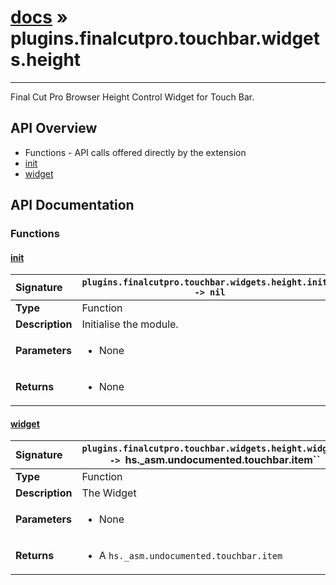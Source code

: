 # [docs](index.md) » plugins.finalcutpro.touchbar.widgets.height
---

Final Cut Pro Browser Height Control Widget for Touch Bar.

## API Overview
* Functions - API calls offered directly by the extension
 * [init](#init)
 * [widget](#widget)

## API Documentation

### Functions

#### [init](#init)
| <span style="float: left;">**Signature**</span> | <span style="float: left;">`plugins.finalcutpro.touchbar.widgets.height.init() -> nil` </span>                                                          |
| -----------------------------------------------------|---------------------------------------------------------------------------------------------------------|
| **Type**                                             | Function |
| **Description**                                      | Initialise the module. |
| **Parameters**                                       | <ul><li>None</li></ul> |
| **Returns**                                          | <ul><li>None</li></ul> |

#### [widget](#widget)
| <span style="float: left;">**Signature**</span> | <span style="float: left;">`plugins.finalcutpro.touchbar.widgets.height.widget() -> `hs._asm.undocumented.touchbar.item`` </span>                                                          |
| -----------------------------------------------------|---------------------------------------------------------------------------------------------------------|
| **Type**                                             | Function |
| **Description**                                      | The Widget |
| **Parameters**                                       | <ul><li>None</li></ul> |
| **Returns**                                          | <ul><li>A <code>hs._asm.undocumented.touchbar.item</code></li></ul> |

